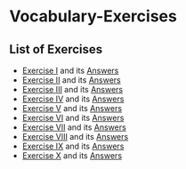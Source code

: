 # Vocabulary-Exercises

## List of Exercises
- [Exercise I](https://github.com/fromsantanu/Vocabulary-Exercises/blob/main/Pages/Exercise01.md) and its [Answers](https://github.com/fromsantanu/Vocabulary-Exercises/blob/main/Pages/Answer01.md)
- [Exercise II](https://github.com/fromsantanu/Vocabulary-Exercises/blob/main/Pages/Exercise02.md) and its [Answers](https://github.com/fromsantanu/Vocabulary-Exercises/blob/main/Pages/Answer02.md)
- [Exercise III](https://github.com/fromsantanu/Vocabulary-Exercises/blob/main/Pages/Exercise03.md) and its [Answers](https://github.com/fromsantanu/Vocabulary-Exercises/blob/main/Pages/Answer03.md)
- [Exercise IV](https://github.com/fromsantanu/Vocabulary-Exercises/blob/main/Pages/Exercise04.md) and its [Answers](https://github.com/fromsantanu/Vocabulary-Exercises/blob/main/Pages/Answer04.md)
- [Exercise V](https://github.com/fromsantanu/Vocabulary-Exercises/blob/main/Pages/Exercise05.md) and its [Answers](https://github.com/fromsantanu/Vocabulary-Exercises/blob/main/Pages/Answer05.md)
- [Exercise VI](https://github.com/fromsantanu/Vocabulary-Exercises/blob/main/Pages/Exercise06.md) and its [Answers](https://github.com/fromsantanu/Vocabulary-Exercises/blob/main/Pages/Answer06.md)
- [Exercise VII](https://github.com/fromsantanu/Vocabulary-Exercises/blob/main/Pages/Exercise07.md) and its [Answers](https://github.com/fromsantanu/Vocabulary-Exercises/blob/main/Pages/Answer07.md)
- [Exercise VIII](https://github.com/fromsantanu/Vocabulary-Exercises/blob/main/Pages/Exercise08.md) and its [Answers](https://github.com/fromsantanu/Vocabulary-Exercises/blob/main/Pages/Answer08.md)
- [Exercise IX](https://github.com/fromsantanu/Vocabulary-Exercises/blob/main/Pages/Exercise09.md) and its [Answers](https://github.com/fromsantanu/Vocabulary-Exercises/blob/main/Pages/Answer09.md)
- [Exercise X]([#](https://github.com/fromsantanu/Vocabulary-Exercises/blob/main/Pages/Exercise10.md)) and its [Answers](https://github.com/fromsantanu/Vocabulary-Exercises/blob/main/Pages/Answer10.md)
